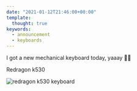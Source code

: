 ```yaml
---
date: "2021-01-12T21:46:00+00:00"
template:
  thought: true
keywords:
  - announcement
  - keyboards
---
```


I got a new mechanical keyboard today, yaaay 🎊🎊

Redragon k530

![](mech.jpg "redragon k530 keyboard")
